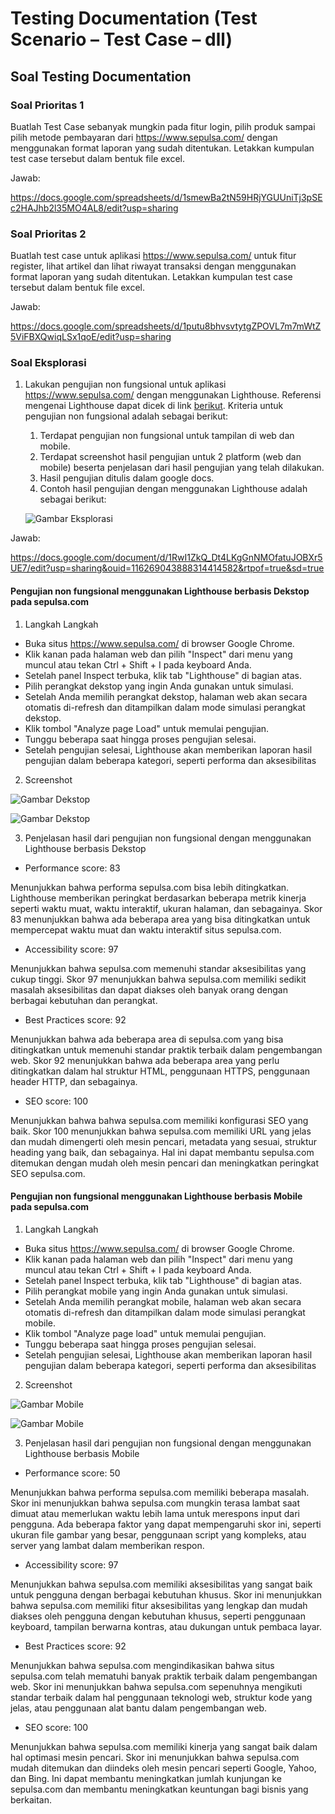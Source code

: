 # Testing Documentation (Test Scenario – Test Case – dll)

## Soal Testing Documentation

### Soal Prioritas 1
Buatlah Test Case sebanyak mungkin pada fitur login, pilih produk sampai pilih metode pembayaran dari https://www.sepulsa.com/ dengan menggunakan format laporan yang sudah ditentukan. Letakkan kumpulan test case tersebut dalam bentuk file excel.

Jawab:

https://docs.google.com/spreadsheets/d/1smewBa2tN59HRjYGUUniTj3pSEc2HAJhb2l35MO4AL8/edit?usp=sharing 

### Soal Prioritas 2
Buatlah test case untuk aplikasi https://www.sepulsa.com/ untuk fitur register, lihat artikel dan lihat riwayat transaksi dengan menggunakan format laporan yang sudah ditentukan. Letakkan kumpulan test case tersebut dalam bentuk file excel.

Jawab:

https://docs.google.com/spreadsheets/d/1putu8bhvsvtytgZPOVL7m7mWtZ5ViFBXQwiqLSx1qoE/edit?usp=sharing 

### Soal Eksplorasi
1. Lakukan pengujian non fungsional untuk aplikasi https://www.sepulsa.com/ dengan menggunakan Lighthouse. Referensi mengenai Lighthouse dapat dicek di link [berikut](https://developer.chrome.com/docs/lighthouse/overview/). Kriteria untuk pengujian non fungsional adalah sebagai berikut:

    1. Terdapat pengujian non fungsional untuk tampilan di web dan mobile.
    2. Terdapat screenshot hasil pengujian untuk 2 platform (web dan mobile) beserta penjelasan dari hasil pengujian yang telah dilakukan.
    3. Hasil pengujian ditulis dalam google docs.
    4. Contoh hasil pengujian dengan menggunakan Lighthouse adalah sebagai berikut:

    ![Gambar Eksplorasi](https://github.com/TasyaFitriaAnggraini/QE_Tasya-Fitria-Anggraini/blob/main/4_Testing%20Documentation%20(Test%20Scenario%20%E2%80%93%20Test%20Case%20%E2%80%93%20dll)/Screenshot/Soal%20Eksplorasi/221096394-bc61f6ad-c609-4661-8ae5-fb2ab0bb2b70.png)

Jawab:

https://docs.google.com/document/d/1RwI1ZkQ_Dt4LKgGnNMOfatuJOBXr5UE7/edit?usp=sharing&ouid=116269043888314414582&rtpof=true&sd=true

#### Pengujian non fungsional menggunakan Lighthouse berbasis Dekstop pada sepulsa.com

1.  Langkah Langkah

-   Buka situs https://www.sepulsa.com/ di browser Google Chrome.
-   Klik kanan pada halaman web dan pilih "Inspect" dari menu yang muncul atau tekan Ctrl + Shift + I pada keyboard Anda.
-   Setelah panel Inspect terbuka, klik tab "Lighthouse" di bagian atas.
-   Pilih perangkat dekstop yang ingin Anda gunakan untuk simulasi.
-   Setelah Anda memilih perangkat dekstop, halaman web akan secara otomatis di-refresh dan ditampilkan dalam mode simulasi perangkat dekstop.
-   Klik tombol "Analyze page Load" untuk memulai pengujian.
-   Tunggu beberapa saat hingga proses pengujian selesai.
-   Setelah pengujian selesai, Lighthouse akan memberikan laporan hasil pengujian dalam beberapa kategori, seperti performa dan aksesibilitas

2.  Screenshot

![Gambar Dekstop](https://github.com/TasyaFitriaAnggraini/QE_Tasya-Fitria-Anggraini/blob/main/4_Testing%20Documentation%20(Test%20Scenario%20%E2%80%93%20Test%20Case%20%E2%80%93%20dll)/Screenshot/Soal%20Eksplorasi/Screenshot%202023-08-23%20170940.png)

![Gambar Dekstop](https://github.com/TasyaFitriaAnggraini/QE_Tasya-Fitria-Anggraini/blob/main/4_Testing%20Documentation%20(Test%20Scenario%20%E2%80%93%20Test%20Case%20%E2%80%93%20dll)/Screenshot/Soal%20Eksplorasi/Screenshot%202023-08-23%20171120.png)

3.  Penjelasan hasil dari pengujian non fungsional dengan menggunakan Lighthouse berbasis Dekstop

-   Performance score: 83

Menunjukkan bahwa performa sepulsa.com bisa lebih ditingkatkan. Lighthouse memberikan peringkat berdasarkan beberapa metrik kinerja seperti waktu muat, waktu interaktif, ukuran halaman, dan sebagainya. Skor 83 menunjukkan bahwa ada beberapa area yang bisa ditingkatkan untuk mempercepat waktu muat dan waktu interaktif situs sepulsa.com.

-   Accessibility score: 97

Menunjukkan bahwa sepulsa.com memenuhi standar aksesibilitas yang cukup tinggi. Skor 97 menunjukkan bahwa sepulsa.com memiliki sedikit masalah aksesibilitas dan dapat diakses oleh banyak orang dengan berbagai kebutuhan dan perangkat.

-   Best Practices score: 92

Menunjukkan bahwa ada beberapa area di sepulsa.com yang bisa ditingkatkan untuk memenuhi standar praktik terbaik dalam pengembangan web. Skor 92 menunjukkan bahwa ada beberapa area yang perlu ditingkatkan dalam hal struktur HTML, penggunaan HTTPS, penggunaan header HTTP, dan sebagainya.

-   SEO score: 100

Menunjukkan bahwa bahwa sepulsa.com memiliki konfigurasi SEO yang baik. Skor 100 menunjukkan bahwa sepulsa.com memiliki URL yang jelas dan mudah dimengerti oleh mesin pencari, metadata yang sesuai, struktur heading yang baik, dan sebagainya. Hal ini dapat membantu sepulsa.com ditemukan dengan mudah oleh mesin pencari dan meningkatkan peringkat SEO sepulsa.com.

#### Pengujian non fungsional menggunakan Lighthouse berbasis Mobile pada sepulsa.com

1. Langkah Langkah

-   Buka situs https://www.sepulsa.com/ di browser Google Chrome.
-   Klik kanan pada halaman web dan pilih "Inspect" dari menu yang muncul atau tekan Ctrl + Shift + I pada keyboard Anda.
-   Setelah panel Inspect terbuka, klik tab "Lighthouse" di bagian atas.
-   Pilih perangkat mobile yang ingin Anda gunakan untuk simulasi.
-   Setelah Anda memilih perangkat mobile, halaman web akan secara otomatis di-refresh dan ditampilkan dalam mode simulasi perangkat mobile.
-   Klik tombol "Analyze page load" untuk memulai pengujian.
-   Tunggu beberapa saat hingga proses pengujian selesai.
-   Setelah pengujian selesai, Lighthouse akan memberikan laporan hasil pengujian dalam beberapa kategori, seperti performa dan aksesibilitas

2.  Screenshot

![Gambar Mobile](https://github.com/TasyaFitriaAnggraini/QE_Tasya-Fitria-Anggraini/blob/main/4_Testing%20Documentation%20(Test%20Scenario%20%E2%80%93%20Test%20Case%20%E2%80%93%20dll)/Screenshot/Soal%20Eksplorasi/Screenshot%202023-08-23%20183356.png)

![Gambar Mobile](https://github.com/TasyaFitriaAnggraini/QE_Tasya-Fitria-Anggraini/blob/main/4_Testing%20Documentation%20(Test%20Scenario%20%E2%80%93%20Test%20Case%20%E2%80%93%20dll)/Screenshot/Soal%20Eksplorasi/Screenshot%202023-08-23%20183452.png)

3.  Penjelasan hasil dari pengujian non fungsional dengan menggunakan Lighthouse berbasis Mobile

-   Performance score: 50

Menunjukkan bahwa performa sepulsa.com memiliki beberapa masalah. Skor ini menunjukkan bahwa sepulsa.com mungkin terasa lambat saat dimuat atau memerlukan waktu lebih lama untuk merespons input dari pengguna. Ada beberapa faktor yang dapat mempengaruhi skor ini, seperti ukuran file gambar yang besar, penggunaan script yang kompleks, atau server yang lambat dalam memberikan respon.

-   Accessibility score: 97

Menunjukkan bahwa sepulsa.com memiliki aksesibilitas yang sangat baik untuk pengguna dengan berbagai kebutuhan khusus. Skor ini menunjukkan bahwa sepulsa.com memiliki fitur aksesibilitas yang lengkap dan mudah diakses oleh pengguna dengan kebutuhan khusus, seperti penggunaan keyboard, tampilan berwarna kontras, atau dukungan untuk pembaca layar.

-   Best Practices score: 92

Menunjukkan bahwa sepulsa.com mengindikasikan bahwa situs sepulsa.com telah mematuhi banyak praktik terbaik dalam pengembangan web. Skor ini menunjukkan bahwa sepulsa.com sepenuhnya mengikuti standar terbaik dalam hal penggunaan teknologi web, struktur kode yang jelas, atau penggunaan alat bantu dalam pengembangan web.

-   SEO score: 100

Menunjukkan bahwa sepulsa.com memiliki kinerja yang sangat baik dalam hal optimasi mesin pencari. Skor ini menunjukkan bahwa sepulsa.com mudah ditemukan dan diindeks oleh mesin pencari seperti Google, Yahoo, dan Bing. Ini dapat membantu meningkatkan jumlah kunjungan ke sepulsa.com dan membantu meningkatkan keuntungan bagi bisnis yang berkaitan.

